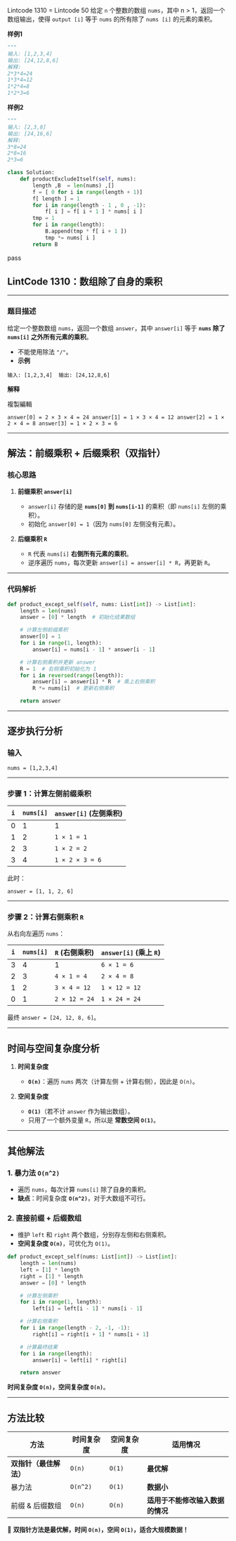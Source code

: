 Lintcode 1310  = Lintcode 50
给定 `n` 个整数的数组 `nums`，其中 n > 1，返回一个数组输出，使得 `output [i]` 等于 `nums` 的所有除了 `nums [i]` 的元素的乘积。

 

**样例1**
```python
"""
输入: [1,2,3,4]
输出: [24,12,8,6]
解释:
2*3*4=24
1*3*4=12
1*2*4=8
1*2*3=6
```
**样例2**
```python
"""
输入: [2,3,8]
输出: [24,16,6]
解释:
3*8=24
2*8=16
2*3=6
```


```python
class Solution:
    def productExcludeItself(self, nums):
        length ,B  = len(nums) ,[]
        f = [ 0 for i in range(length + 1)]
        f[ length ] = 1
        for i in range(length - 1 , 0 , -1):
            f[ i ] = f[ i + 1 ] * nums[ i ]
        tmp = 1
        for i in range(length):
            B.append(tmp * f[ i + 1 ])
            tmp *= nums[ i ]
        return B
```
pass


## **LintCode 1310：数组除了自身的乘积**

---

### **题目描述**

给定一个整数数组 `nums`，返回一个数组 `answer`，其中 `answer[i]` 等于 **`nums` 除了 `nums[i]` 之外所有元素的乘积**。

- 不能使用除法 `"/"`。
- **示例**

`输入: [1,2,3,4]  输出: [24,12,8,6]`

**解释**

複製編輯

`answer[0] = 2 × 3 × 4 = 24 answer[1] = 1 × 3 × 4 = 12 answer[2] = 1 × 2 × 4 = 8 answer[3] = 1 × 2 × 3 = 6`

---

## **解法：前缀乘积 + 后缀乘积（双指针）**

### **核心思路**

1. **前缀乘积 `answer[i]`**
    
    - `answer[i]` 存储的是 **`nums[0]` 到 `nums[i-1]`** 的乘积（即 `nums[i]` 左侧的乘积）。
    - 初始化 `answer[0] = 1`（因为 `nums[0]` 左侧没有元素）。
2. **后缀乘积 `R`**
    
    - `R` 代表 `nums[i]` **右侧所有元素的乘积**。
    - 逆序遍历 `nums`，每次更新 `answer[i] = answer[i] * R`，再更新 `R`。

---

### **代码解析**
```python
def product_except_self(self, nums: List[int]) -> List[int]:
    length = len(nums)
    answer = [0] * length  # 初始化结果数组

    # 计算左侧前缀乘积
    answer[0] = 1
    for i in range(1, length):
        answer[i] = nums[i - 1] * answer[i - 1]

    # 计算右侧乘积并更新 answer
    R = 1  # 右侧乘积初始化为 1
    for i in reversed(range(length)):
        answer[i] = answer[i] * R  # 乘上右侧乘积
        R *= nums[i]  # 更新右侧乘积

    return answer

```

---

## **逐步执行分析**

### **输入**

`nums = [1,2,3,4]`

---

### **步骤 1：计算左侧前缀乘积**

|`i`|`nums[i]`|`answer[i]` (左侧乘积)|
|---|---|---|
|0|1|1|
|1|2|`1 × 1 = 1`|
|2|3|`1 × 2 = 2`|
|3|4|`1 × 2 × 3 = 6`|

此时：

`answer = [1, 1, 2, 6]`

---

### **步骤 2：计算右侧乘积 `R`**

从右向左遍历 `nums`：

|`i`|`nums[i]`|`R` (右侧乘积)|`answer[i]` (乘上 `R`)|
|---|---|---|---|
|3|4|1|`6 × 1 = 6`|
|2|3|`4 × 1 = 4`|`2 × 4 = 8`|
|1|2|`3 × 4 = 12`|`1 × 12 = 12`|
|0|1|`2 × 12 = 24`|`1 × 24 = 24`|

最终 `answer = [24, 12, 8, 6]`。

---

## **时间与空间复杂度分析**

1. **时间复杂度**
    
    - **`O(n)`**：遍历 `nums` 两次（计算左侧 + 计算右侧），因此是 `O(n)`。
2. **空间复杂度**
    
    - **`O(1)`**（若不计 `answer` 作为输出数组）。
    - 只用了一个额外变量 `R`，所以是 **常数空间 `O(1)`**。

---

## **其他解法**

### **1. 暴力法 `O(n^2)`**

- 遍历 `nums`，每次计算 `nums[i]` 除了自身的乘积。
- **缺点**：时间复杂度 **`O(n^2)`**，对于大数组不可行。

### **2. 直接前缀 + 后缀数组**

- 维护 `left` 和 `right` 两个数组，分别存左侧和右侧乘积。
- **空间复杂度 `O(n)`**，可优化为 `O(1)`。
```python
def product_except_self(nums: List[int]) -> List[int]:
    length = len(nums)
    left = [1] * length
    right = [1] * length
    answer = [0] * length

    # 计算左侧乘积
    for i in range(1, length):
        left[i] = left[i - 1] * nums[i - 1]

    # 计算右侧乘积
    for i in range(length - 2, -1, -1):
        right[i] = right[i + 1] * nums[i + 1]

    # 计算最终结果
    for i in range(length):
        answer[i] = left[i] * right[i]

    return answer

```

**时间复杂度 `O(n)`，空间复杂度 `O(n)`**。

---

## **方法比较**

|方法|时间复杂度|空间复杂度|适用情况|
|---|---|---|---|
|**双指针（最佳解法）**|`O(n)`|`O(1)`|**最优解**|
|暴力法|`O(n^2)`|`O(1)`|**数据小**|
|前缀 & 后缀数组|`O(n)`|`O(n)`|**适用于不能修改输入数据的情况**|

🚀 **双指针方法是最优解，时间 `O(n)`，空间 `O(1)`，适合大规模数据！**